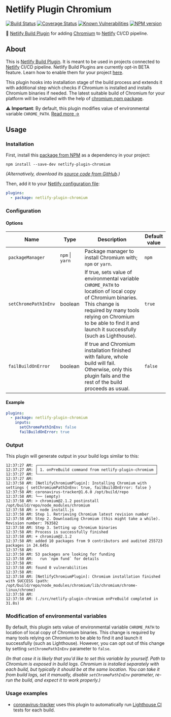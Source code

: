 # Netlify Plugin Chromium
[![Build Status](https://travis-ci.org/soofka/netlify-plugin-chromium.svg?branch=master)](https://travis-ci.org/soofka/netlify-plugin-chromium)
[![Coverage Status](https://coveralls.io/repos/soofka/netlify-plugin-chromium/badge.svg?branch=master)](https://coveralls.io/r/soofka/netlify-plugin-chromium?branch=master)
[![Known Vulnerabilities](https://snyk.io/test/github/soofka/netlify-plugin-chromium/badge.svg?branch=master)](https://snyk.io/test/github/soofka/netlify-plugin-chromium?branch=master)
[![NPM version](https://img.shields.io/npm/v/netlify-plugin-chromium.svg)](https://www.npmjs.com/package/netlify-plugin-chromium)

🤖 [Netlify Build Plugin](https://docs.netlify.com/configure-builds/build-plugins/) for adding [Chromium](https://github.com/dtolstyi/node-chromium) to [Netlify](https://www.netlify.com) CI/CD pipeline.

## About
This is [Netlify Build Plugin](https://docs.netlify.com/configure-builds/build-plugins/). It is meant to be used in projects connected to [Netlify](https://www.netlify.com) CI/CD pipeline. Netlify Build Plugins are currently opt-in BETA feature. Learn how to enable them for your project [here](https://docs.netlify.com/configure-builds/build-plugins/#enable-build-plugins-beta).

This plugin hooks into installation stage of the build process and extends it with additional step which checks if Chromium is installed and installs Chromium binaries if needed. The latest suitable build of Chromium for your platform will be installed with the help of [chromium npm package](https://www.npmjs.com/package/chromium).

⚠️ **Important**: By default, this plugin modifies value of environmental variable `CHROME_PATH`. [Read more &rarr;](###modification-of-environmental-variables)

## Usage
### Installation
First, install this [package from NPM](https://www.npmjs.com/package/chromium) as a dependency in your project:

```shell
npm install --save-dev netlify-plugin-chromium
```

*(Alternatively, download its [source code from GitHub](https://github.com/soofka/netlify-plugin-chromium).)*

Then, add it to your [Netlify configuration file](https://docs.netlify.com/configure-builds/file-based-configuration):

```yaml
plugins:
  - package: netlify-plugin-chromium
```

### Configuration
#### Options
| Name | Type | Description | Default value |
|-|-|-|-|
| `packageManager` | `npm` \| `yarn` | Package manager to install Chromium with; `npm` or `yarn`. | `npm` |
| `setChromePathInEnv` | boolean | If true, sets value of environmental variable `CHROME_PATH` to location of local copy of Chromium binaries. This change is required by many tools relying on Chromium to be able to find it and launch it successfully (such as Lighthouse). | `true` |
| `failBuildOnError` | boolean | If true and Chromium installation finished with failure, whole build will fail. Otherwise, only this plugin fails and the rest of the build proceeds as usual. | `false` |

#### Example
```yaml
plugins:
  - package: netlify-plugin-chromium
    inputs:
      setChromePathInEnv: false
      failBuildOnError: true
```

### Output
This plugin will generate output in your build logs similar to this:
```shell
12:37:27 AM: ┌────────────────────────────────────────────────────┐
12:37:27 AM: │ 1. onPreBuild command from netlify-plugin-chromium │
12:37:27 AM: └────────────────────────────────────────────────────┘
12:37:27 AM: ​
12:37:58 AM: [NetlifyChromiumPlugin]: Installing Chromium with settings { setChromiumPathInEnv: true, failBuildOnError: false }
12:37:58 AM: coronavirus-tracker@1.6.0 /opt/build/repo
12:37:58 AM: └── (empty)
12:37:58 AM: > chromium@2.1.2 postinstall /opt/build/repo/node_modules/chromium
12:37:58 AM: > node install.js
12:37:58 AM: Step 1. Retrieving Chromium latest revision number
12:37:58 AM: Step 2. Downloading Chromium (this might take a while). Revision number: 763582
12:37:58 AM: Step 3. Setting up Chromium binaries
12:37:58 AM: Process is successfully finished
12:37:58 AM: + chromium@2.1.2
12:37:58 AM: added 10 packages from 9 contributors and audited 255723 packages in 24.645s
12:37:58 AM:
12:37:58 AM: 53 packages are looking for funding
12:37:58 AM:   run `npm fund` for details
12:37:58 AM:
12:37:58 AM: found 0 vulnerabilities
12:37:58 AM:
12:37:58 AM: [NetlifyChromiumPlugin]: Chromium installation finished with SUCCESS (path: /opt/build/repo/node_modules/chromium/lib/chromium/chrome-linux/chrome)
12:37:58 AM: ​
12:37:58 AM: (./src/netlify-plugin-chromium onPreBuild completed in 31.8s)
```

### Modification of environmental variables
By default, this plugin sets value of environmental variable `CHROME_PATH` to location of local copy of Chromium binaries. This change is required by many tools relying on Chromium to be able to find it and launch it successfully (such as Lighthouse). However, you can opt out of this change by setting `setChromePathInEnv` parameter to `false`.

*(In that case it is likely that you'd like to set this variable by yourself. Path to Chromium is exposed in build logs. Chromium is installed separately with each build, but typically it should be at the same location. You can take it from build logs, set it manually, disable `setChromePathInEnv` parameter, re-run the build, and expect it to work properly.)*

### Usage examples
- [coronavirus-tracker](https://github.com/soofka/coronavirus-tracker) uses this plugin to automatically run [Lighthouse CI](https://github.com/GoogleChrome/lighthouse-ci) tests for each build.
